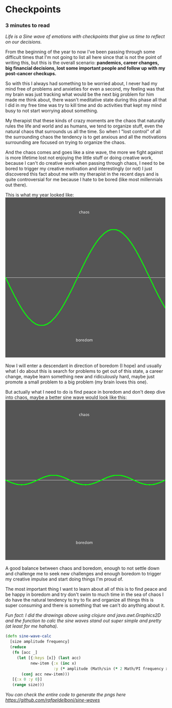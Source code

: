 # Checkpoints

### 3 minutes to read  

_Life is a Sine wave of emotions with checkpoints that give us time to reflect on our decisions._

From the beginning of the year to now I've been passing through some difficult times
that I'm not going to list all here since that is not the point of writing this, but this is 
the overall scenario: **pandemics, career changes, big financial decisions, lost some
important people and follow up with my post-cancer checkups.**

So with this I always had something to be worried about, I never had my mind free of
problems and anxieties for even a second, my feeling was that my brain was just tracking
what would be the next big problem for him made me think about, there wasn't meditative 
state during this phase all that I did in my free time was try to kill time and do 
activities that kept my mind busy to not start worrying about something.

My therapist that these kinds of crazy moments are the chaos that naturally rules the life and world
and as humans, we tend to organize stuff, even the natural chaos that surrounds us all the time.
So when I "lost control" of all the surrounding chaos the tendency is to get anxious and all
the motivations surrounding are focused on trying to organize the chaos.

And the chaos comes and goes like a sine wave, the more we fight against is more lifetime 
lost not enjoying the little stuff or doing creative work, because  I can't do creative work
when passing through chaos, I need to be bored to trigger my creative motivation and
interestingly (or not) I just discovered this fact about me with my therapist in the recent days
and is quite controversial for me because I hate to be bored (like most millennials out there).

This is what my year looked like:
![sine-wave](/img/sine-wave.png)

Now I will enter a descendant in direction of boredom (I hope) and usually what I do about this
is search for problems to get out of this state, a career change, maybe learn something new 
and ridiculously hard, maybe just promote a small problem to a big problem (my brain loves this one).

But actually what I need to do is find peace in boredom and don't deep dive into chaos, maybe a better
sine wave would look like this:
![ideal-sine-wave](/img/ideal-sine-wave.png)

A good balance between chaos and boredom, enough to not settle down and challenge me to seek
new challenges and enough boredom to trigger my creative impulse and start doing things I'm proud of.

The most important thing I want to learn about all of this is to find peace and be happy in boredom
and try don't swim to much time in the sea of chaos I do have the natural tendency to try to fix
and organize all things this is super consuming and there is something that we can't do anything
about it.

_Fun fact: I did the drawings above using clojure and java.awt.Graphics2D and the function 
to calc the sine waves stand out super simple and pretty (at least for me hahaha)._

```clojure
(defn sine-wave-calc
  [size amplitude frequency]
  (reduce
   (fn [acc _]
     (let [{:keys [x]} (last acc)
           new-item {:x (inc x)
                     :y (* amplitude (Math/sin (* 2 Math/PI frequency x)))}]
       (conj acc new-item)))
   [{:x 0 :y 0}]
   (range size)))
```

_You can check the entire code to generate the pngs here https://github.com/rafaeldelboni/sine-waves_
